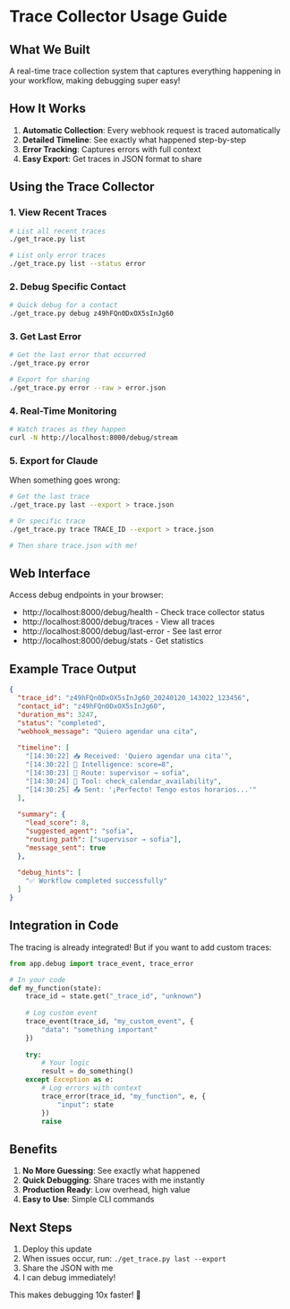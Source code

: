 # Trace Collector Usage Guide

## What We Built

A real-time trace collection system that captures everything happening in your workflow, making debugging super easy!

## How It Works

1. **Automatic Collection**: Every webhook request is traced automatically
2. **Detailed Timeline**: See exactly what happened step-by-step
3. **Error Tracking**: Captures errors with full context
4. **Easy Export**: Get traces in JSON format to share

## Using the Trace Collector

### 1. View Recent Traces
```bash
# List all recent traces
./get_trace.py list

# List only error traces
./get_trace.py list --status error
```

### 2. Debug Specific Contact
```bash
# Quick debug for a contact
./get_trace.py debug z49hFQn0DxOX5sInJg60
```

### 3. Get Last Error
```bash
# Get the last error that occurred
./get_trace.py error

# Export for sharing
./get_trace.py error --raw > error.json
```

### 4. Real-Time Monitoring
```bash
# Watch traces as they happen
curl -N http://localhost:8000/debug/stream
```

### 5. Export for Claude
When something goes wrong:
```bash
# Get the last trace
./get_trace.py last --export > trace.json

# Or specific trace
./get_trace.py trace TRACE_ID --export > trace.json

# Then share trace.json with me!
```

## Web Interface

Access debug endpoints in your browser:

- http://localhost:8000/debug/health - Check trace collector status
- http://localhost:8000/debug/traces - View all traces
- http://localhost:8000/debug/last-error - See last error
- http://localhost:8000/debug/stats - Get statistics

## Example Trace Output

```json
{
  "trace_id": "z49hFQn0DxOX5sInJg60_20240120_143022_123456",
  "contact_id": "z49hFQn0DxOX5sInJg60", 
  "duration_ms": 3247,
  "status": "completed",
  "webhook_message": "Quiero agendar una cita",
  
  "timeline": [
    "[14:30:22] 📥 Received: 'Quiero agendar una cita'",
    "[14:30:22] 🧠 Intelligence: score=8",
    "[14:30:23] 🔀 Route: supervisor → sofia",
    "[14:30:24] 🔧 Tool: check_calendar_availability",
    "[14:30:25] 📤 Sent: '¡Perfecto! Tengo estos horarios...'"
  ],
  
  "summary": {
    "lead_score": 8,
    "suggested_agent": "sofia",
    "routing_path": ["supervisor → sofia"],
    "message_sent": true
  },
  
  "debug_hints": [
    "✅ Workflow completed successfully"
  ]
}
```

## Integration in Code

The tracing is already integrated! But if you want to add custom traces:

```python
from app.debug import trace_event, trace_error

# In your code
def my_function(state):
    trace_id = state.get("_trace_id", "unknown")
    
    # Log custom event
    trace_event(trace_id, "my_custom_event", {
        "data": "something important"
    })
    
    try:
        # Your logic
        result = do_something()
    except Exception as e:
        # Log errors with context
        trace_error(trace_id, "my_function", e, {
            "input": state
        })
        raise
```

## Benefits

1. **No More Guessing**: See exactly what happened
2. **Quick Debugging**: Share traces with me instantly
3. **Production Ready**: Low overhead, high value
4. **Easy to Use**: Simple CLI commands

## Next Steps

1. Deploy this update
2. When issues occur, run: `./get_trace.py last --export`
3. Share the JSON with me
4. I can debug immediately!

This makes debugging 10x faster! 🚀